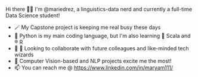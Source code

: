 Hi there 👋🏼 I'm @mariedrez, a linguistics-data nerd and currently a full-time Data Science student!

- 🪄 My Capstone project is keeping me real busy these days
- 🐍 Python is my main coding language, but I'm also learning 💈 Scala and ®️ R
- 🐝 🐝 Looking to collaborate with future colleagues and like-minded tech wizards
- 🔭 Computer Vision-based and NLP projects excite me the most!
- 📫 You can reach me @ https://www.linkedin.com/in/maryam111/
